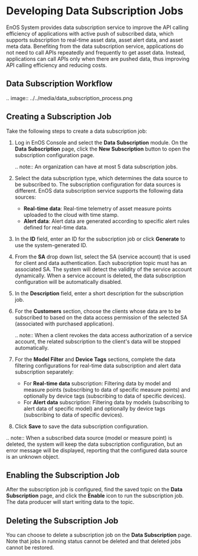 # Developing Data Subscription Jobs
EnOS System provides data subscription service to improve the API calling efficiency of applications with active push of subscribed data, which supports subscription to real-time asset data, asset alert data, and asset meta data. Benefiting from the data subscription service, applications do not need to call APIs repeatedly and frequently to get asset data. Instead, applications can call APIs only when there are pushed data, thus improving API calling efficiency and reducing costs.



## Data Subscription Workflow
.. image:: ../../media/data_subscription_process.png

## Creating a Subscription Job
Take the following steps to create a data subscription job:

1. Log in EnOS Console and select the **Data Subscription** module. On the **Data Subscription** page, click the **New Subscription** button to open the subscription configuration page. 

   .. note:: An organization can have at most 5 data subscription jobs.

2. Select the data subscription type, which determines the data source to be subscribed to. The subscription configuration for data sources is different. EnOS data subscription service supports the following data sources:

   - **Real-time data**: Real-time telemetry of asset measure points uploaded to the cloud with time stamp.
   - **Alert data**: Alert data are generated according to specific alert rules defined for real-time data.

3. In the **ID** field, enter an ID for the subscription job or click **Generate** to use the system-generated ID.

4. From the **SA** drop down list, select the SA (service account) that is used for client and data authentication. Each subscription topic must has an associated SA. The system will detect the validity of the service account dynamically. When a service account is deleted, the data subscription configuration will be automatically disabled. 

5. In the **Description** field, enter a short description for the subscription job.

6. For the **Customers** section, choose the clients whose data are to be subscribed to based on the data access permission of the selected SA (associated with purchased application).

   .. note:: When a client revokes the data access authorization of a service account, the related subscription to the client's data will be stopped automatically.

7. For the **Model Filter** and **Device Tags** sections, complete the data filtering configurations for real-time data subscription and alert data subscription separately:

   - For **Real-time data** subscription: Filtering data by model and measure points (subscribing to data of specific measure points) and optionally by device tags (subscribing to data of specific devices).
   - For **Alert data** subscription: Filtering data by models (subscribing to alert data of specific model) and optionally by device tags (subscribing to data of specific devices).

8. Click **Save** to save the data subscription configuration.

.. note:: When a subscribed data source (model or measure point) is deleted, the system will keep the data subscription configuration, but an error message will be displayed, reporting that the configured data source is an unknown object.



## Enabling the Subscription Job

After the subscription job is configured, find the saved topic on the **Data Subscription** page, and click the **Enable** icon to run the subscription job. The data producer will start writing data to the topic.



## Deleting the Subscription Job

You can choose to delete a subscription job on the **Data Subscription** page. Note that jobs in running status cannot be deleted and that deleted jobs cannot be restored.
